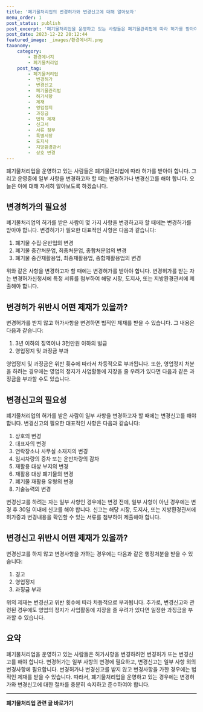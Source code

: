 ```yaml
---
title: '폐기물처리업의 변경허가와 변경신고에 대해 알아보자'
menu_order: 1
post_status: publish
post_excerpt: '폐기물처리업을 운영하고 있는 사람들은 폐기물관리법에 따라 허가를 받아야 합니다. 그리고 운영중에 일부 사항을 변경하고자 할 때는 변경허가나 변경신고를 해야 합니다. 오늘은 이에 대해 자세히 알아보도록 하겠습니다.'
post_date: 2023-12-22 20:12:44
featured_image: _images/환경에너지.png
taxonomy:
    category:
        - 환경에너지
        - 폐기물처리업
    post_tag:
        - 폐기물처리업
        -  변경허가
        -  변경신고
        -  폐기물관리법
        -  허가사항
        -  제재
        -  영업정지
        -  과징금
        -  법적 제재
        -  신고서
        -  서류 첨부
        -  특별시장
        -  도지사
        -  지방환경관서
        -  상호 변경
---
```



폐기물처리업을 운영하고 있는 사람들은 폐기물관리법에 따라 허가를 받아야 합니다. 그리고 운영중에 일부 사항을 변경하고자 할 때는 변경허가나 변경신고를 해야 합니다. 오늘은 이에 대해 자세히 알아보도록 하겠습니다.

## 변경허가의 필요성

폐기물처리업의 허가를 받은 사람이 몇 가지 사항을 변경하고자 할 때에는 변경허가를 받아야 합니다. 변경허가가 필요한 대표적인 사항은 다음과 같습니다:

1. 폐기물 수집·운반업의 변경
2. 폐기물 중간처분업, 최종처분업, 종합처분업의 변경
3. 폐기물 중간재활용업, 최종재활용업, 종합재활용업의 변경

위와 같은 사항을 변경하고자 할 때에는 변경허가를 받아야 합니다. 변경허가를 받는 자는 변경허가신청서에 특정 서류를 첨부하여 해당 시장, 도지사, 또는 지방환경관서에 제출해야 합니다.

## 변경허가 위반시 어떤 제재가 있을까?

변경허가를 받지 않고 허가사항을 변경하면 법적인 제재를 받을 수 있습니다. 그 내용은 다음과 같습니다:

1. 3년 이하의 징역이나 3천만원 이하의 벌금
2. 영업정지 및 과징금 부과

영업정지 및 과징금은 위반 횟수에 따라서 차등적으로 부과됩니다. 또한, 영업정지 처분을 하려는 경우에는 영업의 정지가 사업활동에 지장을 줄 우려가 있다면 다음과 같은 과징금을 부과할 수도 있습니다.

## 변경신고의 필요성

폐기물처리업의 허가를 받은 사람이 일부 사항을 변경하고자 할 때에는 변경신고를 해야 합니다. 변경신고의 필요한 대표적인 사항은 다음과 같습니다:

1. 상호의 변경
2. 대표자의 변경
3. 연락장소나 사무실 소재지의 변경
4. 임시차량의 증차 또는 운반차량의 감차
5. 재활용 대상 부지의 변경
6. 재활용 대상 폐기물의 변경
7. 폐기물 재활용 유형의 변경
8. 기술능력의 변경

변경신고를 하려는 자는 일부 사항인 경우에는 변경 전에, 일부 사항이 아닌 경우에는 변경 후 30일 이내에 신고를 해야 합니다. 신고는 해당 시장, 도지사, 또는 지방환경관서에 허가증과 변경내용을 확인할 수 있는 서류를 첨부하여 제출해야 합니다.

## 변경신고 위반시 어떤 제재가 있을까?

변경신고를 하지 않고 변경사항을 가하는 경우에는 다음과 같은 행정처분을 받을 수 있습니다:

1. 경고
2. 영업정지
3. 과징금 부과

위의 제재는 변경신고 위반 횟수에 따라 차등적으로 부과됩니다. 추가로, 변경신고와 관련된 경우에도 영업의 정지가 사업활동에 지장을 줄 우려가 있다면 일정한 과징금을 부과할 수 있습니다.

## 요약

폐기물처리업을 운영하고 있는 사람들은 허가사항을 변경하려면 변경허가 또는 변경신고를 해야 합니다. 변경허가는 일부 사항의 변경에 필요하고, 변경신고는 일부 사항 외의 변경사항에 필요합니다. 변경허가나 변경신고를 받지 않고 변경사항을 가한 경우에는 법적인 제재를 받을 수 있습니다. 따라서, 폐기물처리업을 운영하고 있는 경우에는 변경허가와 변경신고에 대한 절차를 충분히 숙지하고 준수하여야 합니다.
<!-- wp:separator -->
<hr class="wp-block-separator has-alpha-channel-opacity"/>
<!-- /wp:separator -->

<!-- wp:group {"backgroundColor":"base","layout":{"type":"constrained"}} -->
<div class="wp-block-group has-base-background-color has-background"><!-- wp:paragraph {"align":"center","fontSize":"medium"} -->
<p class="has-text-align-center has-large-font-size"><strong>폐기물처리업 관련 글 바로가기</strong></p>
<!-- /wp:paragraph -->


<!-- wp:latest-posts
{"categories":[{"id":35272,"count":19,"description":"","link":"https://uknowlaw.com/category/%ed%8f%90%ea%b8%b0%eb%ac%bc%ec%b2%98%eb%a6%ac%ec%97%85/","name":"폐기물처리업","slug":"폐기물처리업","taxonomy":"category","parent":0,"meta":[],"_links":{"self":[{"href":"https://uknowlaw.com/wp-json/wp/v2/categories/35272"}],"collection":[{"href":"https://uknowlaw.com/wp-json/wp/v2/categories"}],"about":[{"href":"https://uknowlaw.com/wp-json/wp/v2/taxonomies/category"}],"wp:post_type":[{"href":"https://uknowlaw.com/wp-json/wp/v2/posts?categories=35272"}],"curies":[{"name":"wp","href":"https://api.w.org/{rel}","templated":true}]}}],"postsToShow":100,"excerptLength":28,"postLayout":"grid","columns":2,"featuredImageAlign":"left","featuredImageSizeSlug":"large","fontSize":"small"} /--></div>
<!-- /wp:group -->